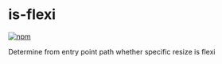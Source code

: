 # is-flexi

[![npm](https://img.shields.io/npm/v/is-flexi.svg)](https://www.npmjs.com/package/is-flexi)

Determine from entry point path whether specific resize is flexi
